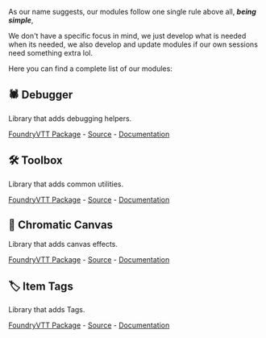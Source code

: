 As our name suggests, our modules follow one single rule above all, **_being simple_**,

We don't have a specific focus in mind, we just develop what is needed when its needed, we also develop and update modules if our own sessions need something extra lol.

Here you can find a complete list of our modules:

## 🕷️ Debugger
Library that adds debugging helpers.

[FoundryVTT Package](https://foundryvtt.com/packages/debugger) -
[Source](https://github.com/RPG-Made-Simple/FVTT-Debugger) -
[Documentation](https://docs.rpgmadesimple.com/FVTT-Debugger)

## 🛠️ Toolbox
Library that adds common utilities.

[FoundryVTT Package](https://foundryvtt.com/packages/toolbox) -
[Source](https://github.com/RPG-Made-Simple/FVTT-Toolbox) -
[Documentation](https://docs.rpgmadesimple.com/FVTT-Toolbox)

## 🎴 Chromatic Canvas
Library that adds canvas effects.

[FoundryVTT Package](https://foundryvtt.com/packages/chromatic-canvas) -
[Source](https://github.com/RPG-Made-Simple/FVTT-ChromaticCanvas) -
[Documentation](https://docs.rpgmadesimple.com/FVTT-ChromaticCanvas)

## 🏷️ Item Tags
Library that adds Tags.

[FoundryVTT Package](https://foundryvtt.com/packages/item-tags) -
[Source](https://github.com/RPG-Made-Simple/FVTT-ItemTags) -
[Documentation](https://docs.rpgmadesimple.com/FVTT-ItemTags)

